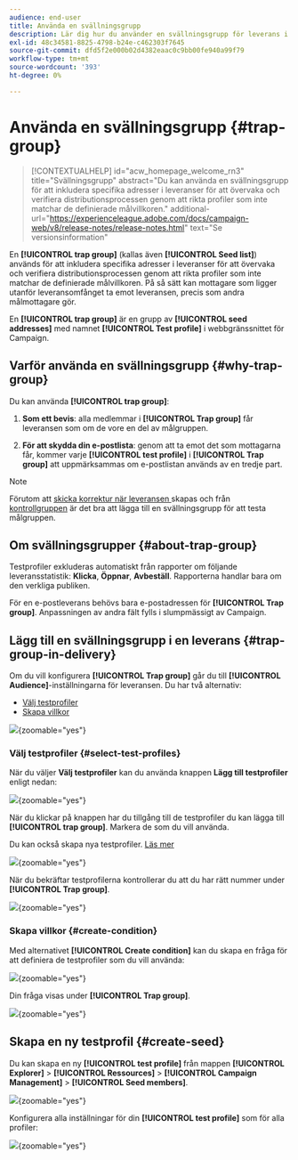 ```yaml
---
audience: end-user
title: Använda en svällningsgrupp
description: Lär dig hur du använder en svällningsgrupp för leverans i gränssnittet för Campaign-webben
exl-id: 48c34581-8825-4798-b24e-c462303f7645
source-git-commit: dfd5f2e000b02d4382eaac0c9bb00fe940a99f79
workflow-type: tm+mt
source-wordcount: '393'
ht-degree: 0%

---
```


# Använda en svällningsgrupp {#trap-group}

>[!CONTEXTUALHELP]
>id="acw_homepage_welcome_rn3"
>title="Svällningsgrupp"
>abstract="Du kan använda en svällningsgrupp för att inkludera specifika adresser i leveranser för att övervaka och verifiera distributionsprocessen genom att rikta profiler som inte matchar de definierade målvillkoren."
>additional-url="https://experienceleague.adobe.com/docs/campaign-web/v8/release-notes/release-notes.html" text="Se versionsinformation"

En **[!UICONTROL trap group]** (kallas även **[!UICONTROL Seed list]**) används för att inkludera specifika adresser i leveranser för att övervaka och verifiera distributionsprocessen genom att rikta profiler som inte matchar de definierade målvillkoren. På så sätt kan mottagare som ligger utanför leveransomfånget ta emot leveransen, precis som andra målmottagare gör.

En **[!UICONTROL trap group]** är en grupp av **[!UICONTROL seed addresses]** med namnet **[!UICONTROL Test profile]** i webbgränssnittet för Campaign.

## Varför använda en svällningsgrupp {#why-trap-group}

Du kan använda **[!UICONTROL trap group]**:

1. **Som ett bevis**: alla medlemmar i **[!UICONTROL Trap group]** får leveransen som om de vore en del av målgruppen.

1. **För att skydda din e-postlista**: genom att ta emot det som mottagarna får, kommer varje **[!UICONTROL test profile]** i **[!UICONTROL Trap group]** att uppmärksammas om e-postlistan används av en tredje part.

>[!NOTE]
>
>Förutom att [skicka korrektur när leveransen ](../email/create-email.md#preview-test) skapas och från [kontrollgruppen](control-group.md) är det bra att lägga till en svällningsgrupp för att testa målgruppen.

## Om svällningsgrupper {#about-trap-group}

Testprofiler exkluderas automatiskt från rapporter om följande leveransstatistik: **Klicka**, **Öppnar**, **Avbeställ**. Rapporterna handlar bara om den verkliga publiken.

För en e-postleverans behövs bara e-postadressen för **[!UICONTROL Trap group]**. Anpassningen av andra fält fylls i slumpmässigt av Campaign.

## Lägg till en svällningsgrupp i en leverans {#trap-group-in-delivery}

Om du vill konfigurera **[!UICONTROL Trap group]** går du till **[!UICONTROL Audience]**-inställningarna för leveransen. Du har två alternativ:

* [Välj testprofiler](#select-test-profile)
* [Skapa villkor](#create-condition)

![](assets/trap-group.png){zoomable="yes"}

### Välj testprofiler {#select-test-profiles}

När du väljer **Välj testprofiler** kan du använda knappen **Lägg till testprofiler** enligt nedan:

![](assets/trap-no-test-profile.png){zoomable="yes"}

När du klickar på knappen har du tillgång till de testprofiler du kan lägga till **[!UICONTROL trap group]**. Markera de som du vill använda.

Du kan också skapa nya testprofiler. [Läs mer](#create-seed)

![](assets/trap-select-test-profiles.png){zoomable="yes"}

När du bekräftar testprofilerna kontrollerar du att du har rätt nummer under **[!UICONTROL Trap group]**.

![](assets/trap-check.png){zoomable="yes"}

### Skapa villkor {#create-condition}

Med alternativet **[!UICONTROL Create condition]** kan du skapa en fråga för att definiera de testprofiler som du vill använda:

![](assets/trap-create-condition.png){zoomable="yes"}

Din fråga visas under **[!UICONTROL Trap group]**.

![](assets/trap-custom.png){zoomable="yes"}

## Skapa en ny testprofil {#create-seed}

Du kan skapa en ny **[!UICONTROL test profile]** från mappen **[!UICONTROL Explorer]** > **[!UICONTROL Ressources]** > **[!UICONTROL Campaign Management]** > **[!UICONTROL Seed members]**.

![](assets/trap-create.png){zoomable="yes"}

Konfigurera alla inställningar för din **[!UICONTROL test profile]** som för alla profiler:

![](assets/trap-create-contact.png){zoomable="yes"}
